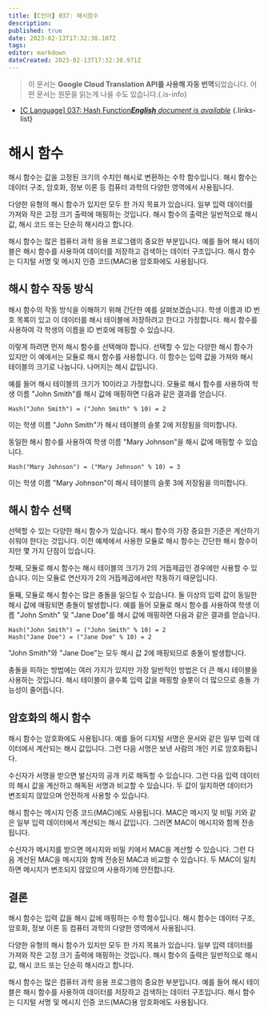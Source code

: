 ```yaml
---
title: [C언어] 037: 해시함수
description: 
published: true
date: 2023-02-13T17:32:38.107Z
tags: 
editor: markdown
dateCreated: 2023-02-13T17:32:30.971Z
---
```


> 이 문서는 **Google Cloud Translation API를 사용해 자동 번역**되었습니다.
어떤 문서는 원문을 읽는게 나을 수도 있습니다.{.is-info}



- [[C Language] 037: Hash Function***English** document is available*](/en/Knowledge-base/Algorithm/c-language-037-hash-function)
{.links-list}


# 해시 함수

해시 함수는 값을 고정된 크기의 수치인 해시로 변환하는 수학 함수입니다. 해시 함수는 데이터 구조, 암호화, 정보 이론 등 컴퓨터 과학의 다양한 영역에서 사용됩니다.

다양한 유형의 해시 함수가 있지만 모두 한 가지 목표가 있습니다. 일부 입력 데이터를 가져와 작은 고정 크기 출력에 매핑하는 것입니다. 해시 함수의 출력은 일반적으로 해시 값, 해시 코드 또는 단순히 해시라고 합니다.

해시 함수는 많은 컴퓨터 과학 응용 프로그램의 중요한 부분입니다. 예를 들어 해시 테이블은 해시 함수를 사용하여 데이터를 저장하고 검색하는 데이터 구조입니다. 해시 함수는 디지털 서명 및 메시지 인증 코드(MAC)용 암호화에도 사용됩니다.

## 해시 함수 작동 방식

해시 함수의 작동 방식을 이해하기 위해 간단한 예를 살펴보겠습니다. 학생 이름과 ID 번호 목록이 있고 이 데이터를 해시 테이블에 저장하려고 한다고 가정합니다. 해시 함수를 사용하여 각 학생의 이름을 ID 번호에 매핑할 수 있습니다.

이렇게 하려면 먼저 해시 함수를 선택해야 합니다. 선택할 수 있는 다양한 해시 함수가 있지만 이 예에서는 모듈로 해시 함수를 사용합니다. 이 함수는 입력 값을 가져와 해시 테이블의 크기로 나눕니다. 나머지는 해시 값입니다.

예를 들어 해시 테이블의 크기가 10이라고 가정합니다. 모듈로 해시 함수를 사용하여 학생 이름 "John Smith"를 해시 값에 매핑하면 다음과 같은 결과를 얻습니다.

```
Hash("John Smith") = ("John Smith" % 10) = 2
```

이는 학생 이름 "John Smith"가 해시 테이블의 슬롯 2에 저장됨을 의미합니다.

동일한 해시 함수를 사용하여 학생 이름 "Mary Johnson"을 해시 값에 매핑할 수 있습니다.

```
Hash("Mary Johnson") = ("Mary Johnson" % 10) = 3
```

이는 학생 이름 "Mary Johnson"이 해시 테이블의 슬롯 3에 저장됨을 의미합니다.

## 해시 함수 선택

선택할 수 있는 다양한 해시 함수가 있습니다. 해시 함수의 가장 중요한 기준은 계산하기 쉬워야 한다는 것입니다. 이전 예제에서 사용한 모듈로 해시 함수는 간단한 해시 함수이지만 몇 가지 단점이 있습니다.

첫째, 모듈로 해시 함수는 해시 테이블의 크기가 2의 거듭제곱인 경우에만 사용할 수 있습니다. 이는 모듈로 연산자가 2의 거듭제곱에서만 작동하기 때문입니다.

둘째, 모듈로 해시 함수는 많은 충돌을 일으킬 수 있습니다. 둘 이상의 입력 값이 동일한 해시 값에 매핑되면 충돌이 발생합니다. 예를 들어 모듈로 해시 함수를 사용하여 학생 이름 "John Smith" 및 "Jane Doe"를 해시 값에 매핑하면 다음과 같은 결과를 얻습니다.

```
Hash("John Smith") = ("John Smith" % 10) = 2
Hash("Jane Doe") = ("Jane Doe" % 10) = 2
```

"John Smith"와 "Jane Doe"는 모두 해시 값 2에 매핑되므로 충돌이 발생합니다.

충돌을 피하는 방법에는 여러 가지가 있지만 가장 일반적인 방법은 더 큰 해시 테이블을 사용하는 것입니다. 해시 테이블이 클수록 입력 값을 매핑할 슬롯이 더 많으므로 충돌 가능성이 줄어듭니다.

## 암호화의 해시 함수

해시 함수는 암호화에도 사용됩니다. 예를 들어 디지털 서명은 문서와 같은 일부 입력 데이터에서 계산되는 해시 값입니다. 그런 다음 서명은 보낸 사람의 개인 키로 암호화됩니다.

수신자가 서명을 받으면 발신자의 공개 키로 해독할 수 있습니다. 그런 다음 입력 데이터의 해시 값을 계산하고 해독된 서명과 비교할 수 있습니다. 두 값이 일치하면 데이터가 변조되지 않았으며 안전하게 사용할 수 있습니다.

해시 함수는 메시지 인증 코드(MAC)에도 사용됩니다. MAC은 메시지 및 비밀 키와 같은 일부 입력 데이터에서 계산되는 해시 값입니다. 그러면 MAC이 메시지와 함께 전송됩니다.

수신자가 메시지를 받으면 메시지와 비밀 키에서 MAC을 계산할 수 있습니다. 그런 다음 계산된 MAC을 메시지와 함께 전송된 MAC과 비교할 수 있습니다. 두 MAC이 일치하면 메시지가 변조되지 않았으며 사용하기에 안전합니다.

## 결론

해시 함수는 입력 값을 해시 값에 매핑하는 수학 함수입니다. 해시 함수는 데이터 구조, 암호화, 정보 이론 등 컴퓨터 과학의 다양한 영역에서 사용됩니다.

다양한 유형의 해시 함수가 있지만 모두 한 가지 목표가 있습니다. 일부 입력 데이터를 가져와 작은 고정 크기 출력에 매핑하는 것입니다. 해시 함수의 출력은 일반적으로 해시 값, 해시 코드 또는 단순히 해시라고 합니다.

해시 함수는 많은 컴퓨터 과학 응용 프로그램의 중요한 부분입니다. 예를 들어 해시 테이블은 해시 함수를 사용하여 데이터를 저장하고 검색하는 데이터 구조입니다. 해시 함수는 디지털 서명 및 메시지 인증 코드(MAC)용 암호화에도 사용됩니다.